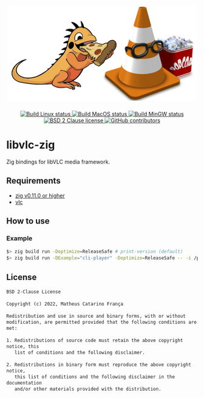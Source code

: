 <h1 align="center">
  <div>
    <img src=".github/logo.png" alt="libvlc-zig logo"/>
  </div>
</h1>
<p align="center">
    <a href="https://github.com/kassane/libvlc-zig/actions/workflows/Linux.yml">
        <img alt="Build Linux status" src="https://github.com/kassane/libvlc-zig/actions/workflows/Linux.yml/badge.svg">
    </a>
    <a href="https://github.com/kassane/libvlc-zig/actions/workflows/Darwin.yml">
        <img alt="Build MacOS status" src="https://github.com/kassane/libvlc-zig/actions/workflows/Darwin.yml/badge.svg">
    </a>
    <a href="https://github.com/kassane/libvlc-zig/actions/workflows/MinGW.yml">
        <img alt="Build MinGW status" src="https://github.com/kassane/libvlc-zig/actions/workflows/MinGW.yml/badge.svg">
    </a>
    <a href="https://opensource.org/licenses/BSD-2-Clause" rel="nofollow">
        <img alt="BSD 2 Clause license" src="https://img.shields.io/github/license/kassane/libvlc-zig"/>
    </a>
    <a href="https://github.com/kassane/libvlc-zig/graphs/contributors">
        <img alt="GitHub contributors" src="https://img.shields.io/github/contributors/kassane/libvlc-zig" />
    </a>
</p>

# libvlc-zig

Zig bindings for libVLC media framework.

## Requirements

- [zig v0.11.0 or higher](https://ziglang.org/download)
- [vlc](https://code.videolan.org/videolan/vlc)

## How to use

### Example

```bash
$> zig build run -Doptimize=ReleaseSafe # print-version (default)
$> zig build run -DExample="cli-player" -Doptimize=ReleaseSafe -- -i /path/multimedia_file
```

## License

```
BSD 2-Clause License

Copyright (c) 2022, Matheus Catarino França

Redistribution and use in source and binary forms, with or without
modification, are permitted provided that the following conditions are met:

1. Redistributions of source code must retain the above copyright notice, this
   list of conditions and the following disclaimer.

2. Redistributions in binary form must reproduce the above copyright notice,
   this list of conditions and the following disclaimer in the documentation
   and/or other materials provided with the distribution.
```
